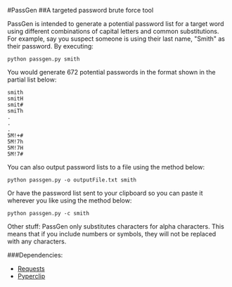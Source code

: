 #PassGen
##A targeted password brute force tool

PassGen is intended to generate a potential password list for a target word using different combinations of capital letters and common substitutions.  For example, say you suspect someone is using their last name, "Smith" as their password.  By executing:
```
python passgen.py smith
```
You would generate 672 potential passwords in the format shown in the partial list below:
```
smith
smitH
smit#
smiTh
.
.
.
5M!+#
5M!7h
5M!7H
5M!7#
```
You can also output password lists to a file using the method below:

```
python passgen.py -o outputFile.txt smith
```
Or have the password list sent to your clipboard so you can paste it wherever you like using the method below:
```
python passgen.py -c smith
```
Other stuff:
PassGen only substitutes characters for alpha characters.  This means that if you include numbers or symbols, they will not be replaced with any characters.

###Dependencies:
- [Requests](http://docs.python-requests.org/en/latest/user/install/#install)
- [Pyperclip](http://coffeeghost.net/2010/10/09/pyperclip-a-cross-platform-clipboard-module-for-python/)



